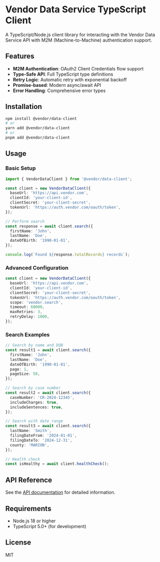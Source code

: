 # Vendor Data Service TypeScript Client

A TypeScript/Node.js client library for interacting with the Vendor Data Service API with M2M (Machine-to-Machine) authentication support.

## Features

- **M2M Authentication**: OAuth2 Client Credentials flow support
- **Type-Safe API**: Full TypeScript type definitions
- **Retry Logic**: Automatic retry with exponential backoff
- **Promise-based**: Modern async/await API
- **Error Handling**: Comprehensive error types

## Installation

```bash
npm install @vendor/data-client
# or
yarn add @vendor/data-client
# or
pnpm add @vendor/data-client
```

## Usage

### Basic Setup

```typescript
import { VendorDataClient } from '@vendor/data-client';

const client = new VendorDataClient({
  baseUrl: 'https://api.vendor.com',
  clientId: 'your-client-id',
  clientSecret: 'your-client-secret',
  tokenUrl: 'https://auth.vendor.com/oauth/token',
});

// Perform search
const response = await client.search({
  firstName: 'John',
  lastName: 'Doe',
  dateOfBirth: '1990-01-01',
});

console.log(`Found ${response.totalRecords} records`);
```

### Advanced Configuration

```typescript
const client = new VendorDataClient({
  baseUrl: 'https://api.vendor.com',
  clientId: 'your-client-id',
  clientSecret: 'your-client-secret',
  tokenUrl: 'https://auth.vendor.com/oauth/token',
  scope: 'vendor.search',
  timeout: 60000,
  maxRetries: 3,
  retryDelay: 1000,
});
```

### Search Examples

```typescript
// Search by name and DOB
const result1 = await client.search({
  firstName: 'John',
  lastName: 'Doe',
  dateOfBirth: '1990-01-01',
  page: 1,
  pageSize: 50,
});

// Search by case number
const result2 = await client.search({
  caseNumber: 'CR-2024-12345',
  includeCharges: true,
  includeSentences: true,
});

// Search with date range
const result3 = await client.search({
  lastName: 'Smith',
  filingDateFrom: '2024-01-01',
  filingDateTo: '2024-12-31',
  county: 'MARION',
});

// Health check
const isHealthy = await client.healthCheck();
```

## API Reference

See the [API documentation](./docs/api.md) for detailed information.

## Requirements

- Node.js 18 or higher
- TypeScript 5.0+ (for development)

## License

MIT

